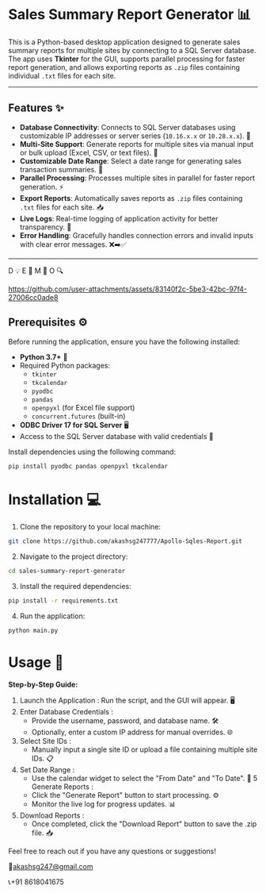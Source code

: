 # Sales Summary Report Generator 📊

This is a Python-based desktop application designed to generate sales summary reports for multiple sites by connecting to a SQL Server database. The app uses **Tkinter** for the GUI, supports parallel processing for faster report generation, and allows exporting reports as `.zip` files containing individual `.txt` files for each site.

---

## Features ✨

- **Database Connectivity**: Connects to SQL Server databases using customizable IP addresses or server series (`10.16.x.x` or `10.28.x.x`). 🔗
- **Multi-Site Support**: Generate reports for multiple sites via manual input or bulk upload (Excel, CSV, or text files). 📂
- **Customizable Date Range**: Select a date range for generating sales transaction summaries. 📅
- **Parallel Processing**: Processes multiple sites in parallel for faster report generation. ⚡
- **Export Reports**: Automatically saves reports as `.zip` files containing `.txt` files for each site. 📥
- **Live Logs**: Real-time logging of application activity for better transparency. 📝
- **Error Handling**: Gracefully handles connection errors and invalid inputs with clear error messages. ❌➡️✅

---
D 💡 E 🚀 M 🎯 O 🔍



https://github.com/user-attachments/assets/83140f2c-5be3-42bc-97f4-27006cc0ade8




## Prerequisites ⚙️

Before running the application, ensure you have the following installed:

- **Python 3.7+** 🐍
- Required Python packages:
  - `tkinter`
  - `tkcalendar`
  - `pyodbc`
  - `pandas`
  - `openpyxl` (for Excel file support)
  - `concurrent.futures` (built-in)
- **ODBC Driver 17 for SQL Server** 🖥️
- Access to the SQL Server database with valid credentials 🔑

Install dependencies using the following command:

```bash
pip install pyodbc pandas openpyxl tkcalendar
```
# Installation 💻
1. Clone the repository to your local machine:
```bash
git clone https://github.com/akashsg247777/Apollo-Sqles-Report.git
```
2. Navigate to the project directory:
```bash
cd sales-summary-report-generator
```
3. Install the required dependencies:
```bash
pip install -r requirements.txt
```
4. Run the application:
```bash
python main.py
```

# Usage 🚀
**Step-by-Step Guide:**

1. Launch the Application : Run the script, and the GUI will appear. 🖥️
2. Enter Database Credentials :
   * Provide the username, password, and database name. 🛠️
   * Optionally, enter a custom IP address for manual overrides. 🌐
3. Select Site IDs :
   * Manually input a single site ID or upload a file containing multiple site IDs. 📋
4. Set Date Range :
   * Use the calendar widget to select the "From Date" and "To Date". 📅
5 Generate Reports :
   * Click the "Generate Report" button to start processing. ⚙️
   * Monitor the live log for progress updates. 📊
6. Download Reports :
   * Once completed, click the "Download Report" button to save the .zip file. 📥

Feel free to reach out if you have any questions or suggestions! 

📧akashsg247@gmail.com

📞+91 8618041675
